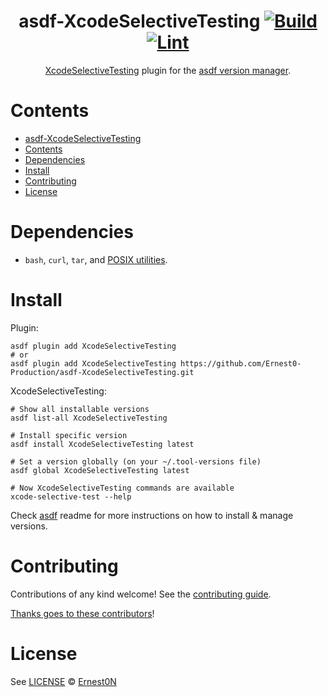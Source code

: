 <div align="center">

# asdf-XcodeSelectiveTesting [![Build](https://github.com/Ernest0-Production/asdf-XcodeSelectiveTesting/actions/workflows/build.yml/badge.svg)](https://github.com/Ernest0-Production/asdf-XcodeSelectiveTesting/actions/workflows/build.yml) [![Lint](https://github.com/Ernest0-Production/asdf-XcodeSelectiveTesting/actions/workflows/lint.yml/badge.svg)](https://github.com/Ernest0-Production/asdf-XcodeSelectiveTesting/actions/workflows/lint.yml)

[XcodeSelectiveTesting](https://github.com/mikeger/XcodeSelectiveTesting) plugin for the [asdf version manager](https://asdf-vm.com).

</div>

# Contents

- [asdf-XcodeSelectiveTesting  ](#asdf-xcodeselectivetesting--)
- [Contents](#contents)
- [Dependencies](#dependencies)
- [Install](#install)
- [Contributing](#contributing)
- [License](#license)

# Dependencies

- `bash`, `curl`, `tar`, and [POSIX utilities](https://pubs.opengroup.org/onlinepubs/9699919799/idx/utilities.html).

# Install

Plugin:

```shell
asdf plugin add XcodeSelectiveTesting
# or
asdf plugin add XcodeSelectiveTesting https://github.com/Ernest0-Production/asdf-XcodeSelectiveTesting.git
```

XcodeSelectiveTesting:

```shell
# Show all installable versions
asdf list-all XcodeSelectiveTesting

# Install specific version
asdf install XcodeSelectiveTesting latest

# Set a version globally (on your ~/.tool-versions file)
asdf global XcodeSelectiveTesting latest

# Now XcodeSelectiveTesting commands are available
xcode-selective-test --help
```

Check [asdf](https://github.com/asdf-vm/asdf) readme for more instructions on how to
install & manage versions.

# Contributing

Contributions of any kind welcome! See the [contributing guide](contributing.md).

[Thanks goes to these contributors](https://github.com/Ernest0-Production/asdf-XcodeSelectiveTesting/graphs/contributors)!

# License

See [LICENSE](LICENSE) © [Ernest0N](https://github.com/Ernest0-Production/)
